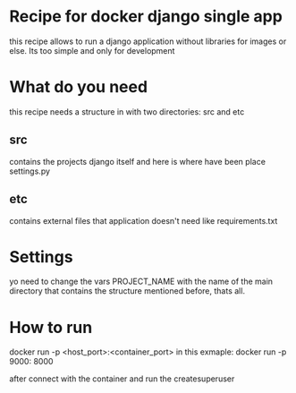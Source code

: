 # Recipe for docker django single app

this recipe allows to run a django application without libraries for images or else. Its too simple and only for development

# What do you need

this recipe needs a structure in with two directories:
src and etc

## src

contains the projects django itself and here is where have been place settings.py

## etc
contains external files that application doesn't need like requirements.txt

# Settings
yo need to change the vars PROJECT_NAME with the name of the main directory that contains the structure mentioned before, thats all.

# How to run 
docker run -p &lt;host_port&gt;:&lt;container_port&gt;
in this exmaple:
docker run -p 9000: 8000

after connect with the container and run the createsuperuser